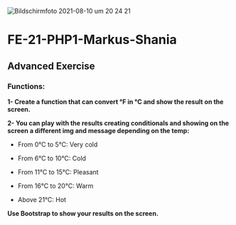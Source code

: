 ![Bildschirmfoto 2021-08-10 um 20 24 21](https://user-images.githubusercontent.com/85449060/129067760-6f25f1ac-4d52-473e-8178-745abe6112ce.png)
# FE-21-PHP1-Markus-Shania

## Advanced Exercise

### Functions:

**1- Create a function that can convert °F in °C and show the result on the screen.**


**2- You can play with the results creating conditionals and showing on the screen a different img and message depending on the temp:**

* From 0°C to 5°C: Very cold

* From 6°C to 10°C: Cold

* From 11°C to 15°C: Pleasant

* From 16°C to 20°C: Warm

* Above 21°C: Hot


**Use Bootstrap to show your results on the screen.**

